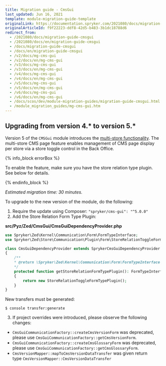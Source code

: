 ```yaml
---
title: Migration guide - CmsGui
last_updated: Jun 16, 2021
template: module-migration-guide-template
originalLink: https://documentation.spryker.com/2021080/docs/migration-guide-cmsgui
originalArticleId: f9f22223-ddf8-42d5-b483-3b1dc18788d6
redirect_from:
  - /2021080/docs/migration-guide-cmsgui
  - /2021080/docs/en/migration-guide-cmsgui
  - /docs/migration-guide-cmsgui
  - /docs/en/migration-guide-cmsgui
  - /v2/docs/mg-cms-gui
  - /v2/docs/en/mg-cms-gui
  - /v3/docs/mg-cms-gui
  - /v3/docs/en/mg-cms-gui
  - /v4/docs/mg-cms-gui
  - /v4/docs/en/mg-cms-gui
  - /v5/docs/mg-cms-gui
  - /v5/docs/en/mg-cms-gui
  - /v6/docs/mg-cms-gui
  - /v6/docs/en/mg-cms-gui
  - /docs/scos/dev/module-migration-guides/migration-guide-cmsgui.html
  - /module_migration_guides/mg-cms-gui.htm
---
```


## Upgrading from version 4.* to version 5.*

Version 5 of the `CMSGui` module introduces the [multi-store functionality](/docs/scos/user/features/cms-feature-overview/cms-pages-overview.html). The multi-store CMS page feature enables management of CMS page display per store via a store toggle control in the Back Office.

{% info_block errorBox %}

To enable the feature, make sure you have the store relation type plugin. See below for details.

{% endinfo_block %}

_Estimated migration time: 30 minutes._

To upgrade to the new version of the module, do the following:

1. Require the update using Composer: `"spryker/cms-gui": "^5.0.0"`
2. Add the Store Relation Form Type Plugin:

**src/Pyz/Zed/CmsGui/CmsGuiDependencyProvider.php**

```php
use Spryker\Zed\Kernel\Communication\Form\FormTypeInterface;
use Spryker\Zed\Store\Communication\Plugin\Form\StoreRelationToggleFormTypePlugin;

class CmsGuiDependencyProvider extends SprykerCmsGuiDependencyProvider
{
	/**
	* @return \Spryker\Zed\Kernel\Communication\Form\FormTypeInterface
	*/
	protected function getStoreRelationFormTypePlugin(): FormTypeInterface
	{
		return new StoreRelationToggleFormTypePlugin();
	}
}
```

New transfers must be generated:

`$ console transfer:generate`

3. If project overrides were introduced, please observe the following changes:
* `CmsGuiCommunicationFactory::createCmsVersionForm` was deprecated, please use `CmsGuiCommunicationFactory::getCmsVersionForm`.
* `CmsGuiCommunicationFactory::createCmsGlossaryForm` was deprecated, please use `CmsGuiCommunicationFactory::getCmsGlossaryForm`.
* `CmsVersionMapper::mapToCmsVersionDataTransfer` was given return type `CmsVersionMapper::CmsVersionDataTransfer`
